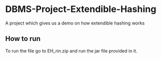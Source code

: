 # DBMS-Project-Extendible-Hashing

A project which gives us a demo on how extendible hashing works

## How to run
To run the file go to EH_rin.zip and run the jar file provided in it.
